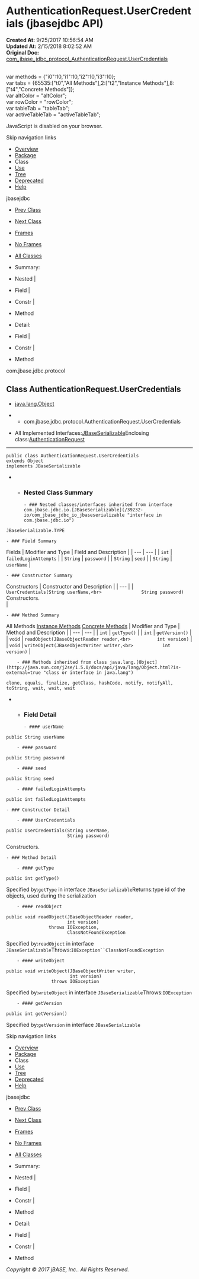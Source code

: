 # AuthenticationRequest.UserCredentials (jbasejdbc   API)

**Created At:** 9/25/2017 10:56:54 AM  
**Updated At:** 2/15/2018 8:02:52 AM  
**Original Doc:** [com_jbase_jdbc_protocol_AuthenticationRequest.UserCredentials](https://docs.jbase.com/39240-protocol/com_jbase_jdbc_protocol_AuthenticationRequest.UserCredentials)  

<!--<br>    try {<br>        if (location.href.indexOf('is-external=true') == -1) {<br>            parent.document.title="AuthenticationRequest.UserCredentials (jbasejdbc   API)";<br>        }<br>    }<br>    catch(err) {<br>    }<br>//--><br>var methods = {"i0":10,"i1":10,"i2":10,"i3":10};<br>var tabs = {65535:["t0","All Methods"],2:["t2","Instance Methods"],8:["t4","Concrete Methods"]};<br>var altColor = "altColor";<br>var rowColor = "rowColor";<br>var tableTab = "tableTab";<br>var activeTableTab = "activeTableTab";
JavaScript is disabled on your browser.

Skip navigation links

- [Overview](../../../../overview-summary.html)
- [Package](/39240-protocol/com_jbase_jdbc_protocol_package-summary)
- Class
- [Use](/39241-class-use/com_jbase_jdbc_protocol_class-use_AuthenticationRequest.UserCredentials)
- [Tree](/39240-protocol/com_jbase_jdbc_protocol_package-tree)
- [Deprecated](../../../../deprecated-list.html)
- [Help](../../../../help-doc.html)


jbasejdbc <br>

- [Prev Class](/39240-protocol/com_jbase_jdbc_protocol_authenticationrequest "class in com.jbase.jdbc.protocol")
- [Next Class](/39240-protocol/com_jbase_jdbc_protocol_BindRequest "class in com.jbase.jdbc.protocol")


- [Frames](../../../../index.html?com/jbase/jdbc/protocol//39240-protocol/com_jbase_jdbc_protocol_AuthenticationRequest.UserCredentials)
- [No Frames](/39240-protocol/com_jbase_jdbc_protocol_AuthenticationRequest.UserCredentials)


- [All Classes](../../../../allclasses-noframe.html)


<!--<br>  allClassesLink = document.getElementById("allclasses\_navbar\_top");<br>  if(window==top) {<br>    allClassesLink.style.display = "block";<br>  }<br>  else {<br>    allClassesLink.style.display = "none";<br>  }<br>  //-->

- Summary:
- Nested |
- Field |
- Constr |
- Method


- Detail:
- Field |
- Constr |
- Method

com.jbase.jdbc.protocol

## Class AuthenticationRequest.UserCredentials

- [java.lang.Object](http://java.sun.com/j2se/1.5.0/docs/api/java/lang/Object.html?is-external=true "class or interface in java.lang")
- - com.jbase.jdbc.protocol.AuthenticationRequest.UserCredentials


- All Implemented Interfaces:[JBaseSerializable](/39232-io/com_jbase_jdbc_io_jbaseserializable "interface in com.jbase.jdbc.io")Enclosing class:[AuthenticationRequest](/39240-protocol/com_jbase_jdbc_protocol_authenticationrequest "class in com.jbase.jdbc.protocol")
* * *


```
public class AuthenticationRequest.UserCredentials
extends Object
implements JBaseSerializable
```

- - ### Nested Class Summary

        - ### Nested classes/interfaces inherited from interface com.jbase.jdbc.io.[JBaseSerializable](/39232-io/com_jbase_jdbc_io_jbaseserializable "interface in com.jbase.jdbc.io")
`JBaseSerializable.TYPE`


    - ### Field Summary


Fields | Modifier and Type | Field and Description |
| --- | --- |
| `int` | `failedLoginAttempts`  |
| `String` | `password`  |
| `String` | `seed`  |
| `String` | `userName`  |


    - ### Constructor Summary


Constructors | Constructor and Description |
| --- |
| `UserCredentials(String userName,<br>               String password)`<br>Constructors.<br> |


    - ### Method Summary


All Methods [Instance Methods](javascript:show%282%29;) [Concrete Methods](javascript:show%288%29;) | Modifier and Type | Method and Description |
| --- | --- |
| `int` | `getType()`  |
| `int` | `getVersion()`  |
| `void` | `readObject(JBaseObjectReader reader,<br>          int version)`  |
| `void` | `writeObject(JBaseObjectWriter writer,<br>           int version)`  |


        - ### Methods inherited from class java.lang.[Object](http://java.sun.com/j2se/1.5.0/docs/api/java/lang/Object.html?is-external=true "class or interface in java.lang")
`clone, equals, finalize, getClass, hashCode, notify, notifyAll, toString, wait, wait, wait`

- - ### Field Detail

        - #### userName

```
public String userName
```


        - #### password

```
public String password
```


        - #### seed

```
public String seed
```


        - #### failedLoginAttempts

```
public int failedLoginAttempts
```


    - ### Constructor Detail

        - #### UserCredentials

```
public UserCredentials(String userName,
                       String password)
```

Constructors.


    - ### Method Detail

        - #### getType

```
public int getType()
```
Specified by:`getType` in interface `JBaseSerializable`Returns:type id of the objects, used during the serialization


        - #### readObject

```
public void readObject(JBaseObjectReader reader,
                       int version)
                throws IOException,
                       ClassNotFoundException
```
Specified by:`readObject` in interface `JBaseSerializable`Throws:`IOException``ClassNotFoundException`


        - #### writeObject

```
public void writeObject(JBaseObjectWriter writer,
                        int version)
                 throws IOException
```
Specified by:`writeObject` in interface `JBaseSerializable`Throws:`IOException`


        - #### getVersion

```
public int getVersion()
```
Specified by:`getVersion` in interface `JBaseSerializable`

Skip navigation links

- [Overview](../../../../overview-summary.html)
- [Package](/39240-protocol/com_jbase_jdbc_protocol_package-summary)
- Class
- [Use](/39241-class-use/com_jbase_jdbc_protocol_class-use_AuthenticationRequest.UserCredentials)
- [Tree](/39240-protocol/com_jbase_jdbc_protocol_package-tree)
- [Deprecated](../../../../deprecated-list.html)
- [Help](../../../../help-doc.html)


jbasejdbc <br>

- [Prev Class](/39240-protocol/com_jbase_jdbc_protocol_authenticationrequest "class in com.jbase.jdbc.protocol")
- [Next Class](/39240-protocol/com_jbase_jdbc_protocol_BindRequest "class in com.jbase.jdbc.protocol")


- [Frames](../../../../index.html?com/jbase/jdbc/protocol//39240-protocol/com_jbase_jdbc_protocol_AuthenticationRequest.UserCredentials)
- [No Frames](/39240-protocol/com_jbase_jdbc_protocol_AuthenticationRequest.UserCredentials)


- [All Classes](../../../../allclasses-noframe.html)


<!--<br>  allClassesLink = document.getElementById("allclasses\_navbar\_bottom");<br>  if(window==top) {<br>    allClassesLink.style.display = "block";<br>  }<br>  else {<br>    allClassesLink.style.display = "none";<br>  }<br>  //-->

- Summary:
- Nested |
- Field |
- Constr |
- Method


- Detail:
- Field |
- Constr |
- Method

*Copyright © 2017 jBASE, Inc.. All Rights Reserved.*
